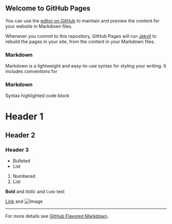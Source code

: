 ## Welcome to GitHub Pages

You can use the [editor on GitHub](https://github.com/Suhaibyounis/demo/edit/main/README.md) to maintain and preview the content for your website in Markdown files.

Whenever you commit to this repository, GitHub Pages will run [Jekyll](https://jekyllrb.com/) to rebuild the pages in your site, from the content in your Markdown files.

### Markdown

Markdown is a lightweight and easy-to-use syntax for styling your writing. It includes conventions for

### Markdown
Syntax highlighted code block

# Header 1
## Header 2
### Header 3

* Bulleted
* List

1. Numbered
2. List

**Bold** and _Italic_ and `Code` text

[Link](url) and ![Image](src)

***

For more details see [GitHub Flavored Markdown](https://guides.github.com/features/mastering-markdown/).



